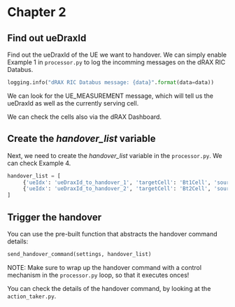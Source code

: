 # Chapter 2

## Find out ueDraxId

Find out the ueDraxId of the UE we want to handover. We can simply enable Example 1 in `processor.py` to log the incomming messages on the dRAX RIC Databus. 

```python
logging.info("dRAX RIC Databus message: {data}".format(data=data))

```

We can look for the UE_MEASUREMENT message, which will tell us the ueDraxId as well as the currently serving cell.

We can check the cells also via the dRAX Dashboard.

## Create the *handover_list* variable

Next, we need to create the *handover_list* variable in the `processor.py`. We can check Example 4.

```python
handover_list = [
     {'ueIdx': 'ueDraxId_to_handover_1', 'targetCell': 'Bt1Cell', 'sourceCell': 'Bt2Cell'},
     {'ueIdx': 'ueDraxId_to_handover_2', 'targetCell': 'Bt2Cell', 'sourceCell': 'Bt1Cell'}
]
```

## Trigger the handover

You can use the pre-built function that abstracts the handover command details:

```python
send_handover_command(settings, handover_list)
```

NOTE: Make sure to wrap up the handover command with a control mechanism in the `processor.py` loop, so that it executes onces!

You can check the details of the handover command, by looking at the `action_taker.py`.

